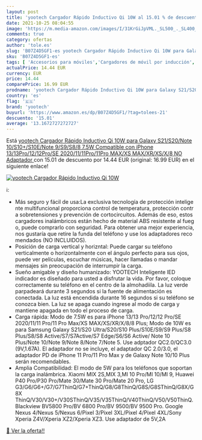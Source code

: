 ```yaml
---
layout: post
title: 'yootech Cargador Rápido Inductivo Qi 10W al 15.01 % de descuento'
date: 2021-10-25 08:04:55
image: 'https://m.media-amazon.com/images/I/31KrGiJpVML._SL500_._SL400_.jpg'
comments: true
category: ofertas
author: 'tole.es'
slug: 'B07Z4D5GF1-es yootech Cargador Rápido Inductivo Qi 10W para Galaxy...'
sku: 'B07Z4D5GF1-es'
tags: [ 'Accesorios para móviles','Cargadores de móvil por inducción','Cargadores para móviles','Comunicación móvil y accesorios','Electrónica','iphone','yootech', ]
actualPrice: 14.44 EUR
currency: EUR
price: 14.44
comparePrice: 16.99 EUR
prodname: 'yootech Cargador Rápido Inductivo Qi 10W para Galaxy S21/S20/Note 10/S10+/S10E/Note 9/S9/S8/8 7.5W Compatible con iPhone 13/13Pro/12/12Pro/SE 2020/11/11Pro/11Pro MAX/XS MAX/XR/XS/X/8  NO Adaptador '
country: 'es'
flag: '🇪🇸'
brand: 'yootech'
buyurl: 'https://www.amazon.es/dp/B07Z4D5GF1/?tag=tolees-21'
descuento: '15.01'
average: '13.1672727272727'
---
```


Está [yootech Cargador Rápido Inductivo Qi 10W para Galaxy S21/S20/Note 10/S10+/S10E/Note 9/S9/S8/8 7.5W Compatible con iPhone 13/13Pro/12/12Pro/SE 2020/11/11Pro/11Pro MAX/XS MAX/XR/XS/X/8  NO Adaptador ](https://www.amazon.es/dp/B07Z4D5GF1/?tag=tolees-21) con 15.01 de descuento por 14.44 EUR (original: 16.99 EUR) en el siguiente enlace!

[![yootech Cargador Rápido Inductivo Qi 10W](https://m.media-amazon.com/images/I/31KrGiJpVML._SL500_._SL400_.jpg)](https://www.amazon.es/dp/B07Z4D5GF1/?tag=tolees-21)

ℹ️:

- Más seguro y fácil de usa:La exclusiva tecnología de protección inteligente multifuncional proporciona control de temperatura, protección contra sobretensiones y prevención de cortocircuitos. Además de eso, estos cargadores inalámbricos están hecho de material ABS resistente al fuego, puede comprarlo con seguridad. Para obtener una mejor experiencia, nos gustaría que retire la funda del teléfono y use los adaptadores recomendados (NO INCLUIDOS).
- Posición de carga vertical y horizntal: Puede cargar su teléfono verticalmente o horizontalmente con el ángulo perfecto para sus ojos, puede ver películas, escuchar músicas, hacer llamadas o mandar mensajes sin preocupación de interrumpir la carga.
- Sueño amigable y diseño humanizado: YOOTECH Inteligente lED indicador es diseñado para usted a disfrutar la vida. Por favor, coloque correctamente su teléfono en el centro de la almohadiila. La luz verde parpadeará durante 3 segundos si la fuente de alimentación es conectada. La luz está encendida durante 16 segundos si su teléfono se conozca bien. La luz se apaga cuando ingrese al modo de carga y mantiene apagada en todo el proceso de carga.
- Carga rápida: Modo de 7.5W es para iPhone 13/13 Pro/12/12 Pro/SE 2020/11/11 Pro/11 Pro Max/XS MAX/XS/XR/X/8/8 Plus; Modo de 10W es para Samsung Galaxy S21/S20 Ultra/S20/S10 Plus/S10E/S9/S9 Plus/S8 Plus/S8/S8 Active/S7/S7Active/S7 Edge/S6/S6 Active/ Note 10 Plus/Note 10/Note 9/Note 8/Note 7/Note 5. Use adptador QC2.0/QC3.0 (9V,1.67A). El adaptador no se incluye, el adaptador QC 2.0/3.0, el adaptador PD de iPhone 11 Pro/11 Pro Max y de Galaxy Note 10/10 Plus serán recomendables.
- Amplia Compatibilidad: El modo de 5W para los teléfonos que soportan la carga inalámbrica. Xiaomi MIX 2S,MIX 3,MI 10 Pro/MI 10/MI 9, Huawei P40 Pro/P30 Pro/Mate 30/Mate 30 Pro/Mate 20 Pro, LG G3/G6/G6+/G7/G7ThinQ/G7+ThinQ/G8/G8ThinQ/G8S/G8SThinQ/G8X/G8X ThinQ/V30/V30+/V30SThinQ/V35/V35ThinQ/V40ThinQ/V50/V50ThinQ. Blackview BV5800 Pro/BV 6800 Pro/BV 9500/BV 9500 Pro. Google Nexus 4/Nexus 5/Nexus 6/Pixel 3/Pixel 3XL/Pixel 4/Pixel 4XL/Sony Xperia Z4V/Xperia XZ2/Xperia XZ3. Use adaptador de 5V,2A

[🛒 Ver la oferta!!](https://www.amazon.es/dp/B07Z4D5GF1/?tag=tolees-21)

